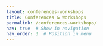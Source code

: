 ```yaml
---
layout: conferences-workshops
title: Conferences & Workshops
permalink: /conferences-workshops/
nav: true  # Show in navigation
nav_order: 3  # Position in menu
---
```

